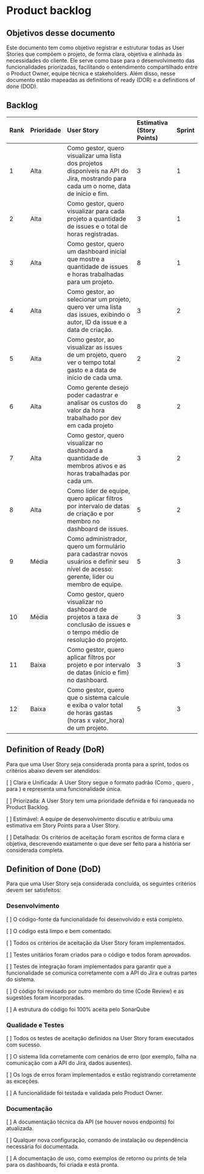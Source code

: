 # Product backlog

## Objetivos desse documento

Este documento tem como objetivo registrar e estruturar todas as User Stories que compõem o projeto, de forma clara, objetiva e alinhada às necessidades do cliente.
Ele serve como base para o desenvolvimento das funcionalidades priorizadas, facilitando o entendimento
compartilhado entre o Product Owner, equipe técnica e stakeholders.
Além disso, nesse documento estão mapeadas as definitions of ready (DOR) e a definitions of done (DOD).

## Backlog
| Rank | Prioridade | User Story | Estimativa (Story Points) | Sprint |
| :--- | :--- | :--- | :--- | :--- |
| 1 | Alta | Como gestor, quero visualizar uma lista dos projetos disponíveis na API do Jira, mostrando para cada um o nome, data de início e fim. | 3| 1 |
| 2 | Alta | Como gestor, quero visualizar para cada projeto a quantidade de issues e o total de horas registradas. | 3| 1 |
| 3 | Alta | Como gestor, quero um dashboard inicial que mostre a quantidade de issues e horas trabalhadas para um projeto. |8| 1 |
| 4 | Alta | Como gestor, ao selecionar um projeto, quero ver uma lista das issues, exibindo o autor, ID da issue e a data de criação. |3 | 2 |
| 5 | Alta | Como gestor, ao visualizar as issues de um projeto, quero ver o tempo total gasto e a data de início de cada uma. |2 | 2 |
| 6 | Alta | Como gerente desejo poder cadastrar e analisar os custos do valor da hora trabalhado por dev em cada projeto | 8| 2 |
| 7 | Alta| Como gestor, quero visualizar no dashboard a quantidade de membros ativos e as horas trabalhadas por cada um. |3 | 2 |
| 8 | Alta | Como líder de equipe, quero aplicar filtros por intervalo de datas de criação e por membro no dashboard de issues. | 5| 2 |
| 9 | Média | Como administrador, quero um formulário para cadastrar novos usuários e definir seu nível de acesso: gerente, líder ou membro de equipe. |5| 3 |
| 10 | Média | Como gestor, quero visualizar no dashboard de projetos a taxa de conclusão de issues e o tempo médio de resolução do projeto. | 3| 3 |
| 11 | Baixa | Como gestor, quero aplicar filtros por projeto e por intervalo de datas (início e fim) no dashboard. | 3| 3 |
| 12 | Baixa | Como gestor, quero que o sistema calcule e exiba o valor total de horas gastas (horas x valor_hora) de um projeto. | 5| 3 |

## Definition of Ready (DoR)
Para que uma User Story seja considerada pronta para a sprint, todos os critérios abaixo devem ser atendidos:

[ ]  Clara e Unificada: A User Story segue o formato padrão (Como <papel>, quero <funcionalidade>, para <objetivo>) e representa uma funcionalidade única.

[ ]  Priorizada: A User Story tem uma prioridade definida e foi ranqueada no Product Backlog.

[ ]  Estimável: A equipe de desenvolvimento discutiu e atribuiu uma estimativa em Story Points para a User Story.

[ ]  Detalhada: Os critérios de aceitação foram escritos de forma clara e objetiva, descrevendo exatamente o que deve ser feito para a história ser considerada completa.

## Definition of Done (DoD)
Para que uma User Story seja considerada concluída, os seguintes critérios devem ser satisfeitos:
### Desenvolvimento
[ ]  O código-fonte da funcionalidade foi desenvolvido e está completo.

[ ]  O código está limpo e bem comentado.

[ ]  Todos os critérios de aceitação da User Story foram implementados.

[ ]  Testes unitários foram criados para o código e todos foram aprovados.

[ ]  Testes de integração foram implementados para garantir que a funcionalidade se comunica corretamente com a API do Jira e outras partes do sistema.

[ ]  O código foi revisado por outro membro do time (Code Review) e as sugestões foram incorporadas.

[ ]  A estrutura do código foi 100% aceita pelo SonarQube

### Qualidade e Testes
[ ]  Todos os testes de aceitação definidos na User Story foram executados com sucesso.

[ ]  O sistema lida corretamente com cenários de erro (por exemplo, falha na comunicação com a API do Jira, dados ausentes).

[ ]  Os logs de erros foram implementados e estão registrando corretamente as exceções.

[ ]  A funcionalidade foi testada e validada pelo Product Owner.

### Documentação
[ ]  A documentação técnica da API (se houver novos endpoints) foi atualizada.

[ ]  Qualquer nova configuração, comando de instalação ou dependência necessária foi documentada.

[ ]  A documentação de uso, como exemplos de retorno ou prints de tela para os dashboards, foi criada e está pronta.
